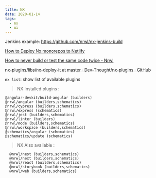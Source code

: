```yaml
---
title: NX
date: 2020-01-14
tags:
  - nx
  - ui
---
```


Jenkins example: https://github.com/nrwl/nx-jenkins-build

[How to Deploy Nx monorepos to Netlify](https://www.netlify.com/blog/2020/04/21/deploying-nx-monorepos-to-netlify/)

[How to never build or test the same code twice - Nrwl](https://blog.nrwl.io/how-to-never-build-or-test-the-same-code-twice-2dc58e413279)

[nx-plugins/libs/nx-deploy-it at master · Dev-Thought/nx-plugins · GitHub](https://github.com/Dev-Thought/nx-plugins/tree/master/libs/nx-deploy-it)

`nx list`: show list of available plugins

> NX Installed plugins :

```shell
@angular-devkit/build-angular (builders)
@nrwl/angular (builders,schematics)
@nrwl/cypress (builders,schematics)
@nrwl/express (schematics)
@nrwl/jest (builders,schematics)
@nrwl/linter (builders)
@nrwl/node (builders,schematics)
@nrwl/workspace (builders,schematics)
@schematics/angular (schematics)
@schematics/update (schematics)
```

> NX Also available :

```shell
  @nrwl/nest (builders,schematics)
  @nrwl/next (builders,schematics)
  @nrwl/react (builders,schematics)
  @nrwl/storybook (builders,schematics)
  @nrwl/web (builders,schematics)
```
